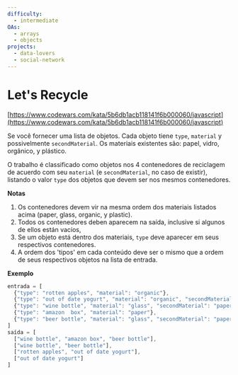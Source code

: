 ```yaml
---
difficulty:
  - intermediate
OAs:
  - arrays
  - objects
projects:
  - data-lovers
  - social-network
---
```


# Let's Recycle

[https://www.codewars.com/kata/5b6db1acb118141f6b000060/javascript](https://www.codewars.com/kata/5b6db1acb118141f6b000060/javascript)

Se você fornecer uma lista de objetos. Cada objeto tiene `type`, `material` y
possivelmente `secondMaterial`. Os materiais existentes são: papel, vidro,
orgânico, y plástico.

O trabalho é classificado como objetos nos 4 contenedores de reciclagem de
acuerdo com seu `material` (e `secondMaterial`, no caso de existir), listando o
valor `type` dos objetos que devem ser nos mesmos contenedores.

__Notas__

1. Os contenedores devem vir na mesma ordem dos materiais listados acima (paper, glass, organic, y plastic).
2. Todos os contenedores deben aparecem na saída, inclusive si algunos de
ellos están vacíos,
3. Se um objeto está dentro dos materiais, `type` deve aparecer em seus
respectivos contenedores.
4. A ordem dos 'tipos' em cada conteúdo deve ser o mismo que a ordem de seus
respectivos objetos na lista de entrada.

__Exemplo__

```js
entrada = [
  {"type": "rotten apples", "material": "organic"},
  {"type": "out of date yogurt", "material": "organic", "secondMaterial": "plastic"},
  {"type": "wine bottle", "material": "glass", "secondMaterial": "paper"},
  {"type": "amazon  box", "material": "paper"},
  {"type": "beer bottle", "material": "glass", "secondMaterial": "paper"}
]
saída = [
  ["wine bottle", "amazon box", "beer bottle"],
  ["wine bottle", "beer bottle"],
  ["rotten apples", "out of date yogurt"],
  ["out of date yogurt"]
]
```
